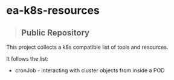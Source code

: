 # ea-k8s-resources

> ## Public Repository

This project collects a k8s compatible list of tools and resources.

It follows the list:

* cronJob - interacting with cluster objects from inside a POD
